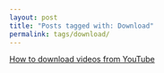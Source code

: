 ```yaml
---
layout: post
title: "Posts tagged with: Download"
permalink: tags/download/
---
```

[How to download videos from YouTube](/2011/08/how-to-download-videos-from-youtube)
